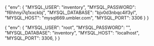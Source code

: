 {
  "env": {
    "MYSQL_USER": "inventory",
    "MYSQL_PASSWORD": "f6hhnyi7q1xxckbj",
    "MYSQL_DATABASE": "bjv0d3nbqc4if3yl",
    "MYSQL_HOST": "mysql669.umbler.com",
    "MYSQL_PORT": 3306
  }
}

{
  "env": {
    "MYSQL_USER": "root",
    "MYSQL_PASSWORD": "",
    "MYSQL_DATABASE": "inventory",
    "MYSQL_HOST": "localhost",
    "MYSQL_PORT": 3306,
  }
}
